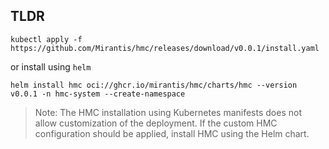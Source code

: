 
## TLDR

    kubectl apply -f https://github.com/Mirantis/hmc/releases/download/v0.0.1/install.yaml

or install using `helm`

    helm install hmc oci://ghcr.io/mirantis/hmc/charts/hmc --version v0.0.1 -n hmc-system --create-namespace

> Note: The HMC installation using Kubernetes manifests does not allow customization of the deployment.
> If the custom HMC configuration should be applied, install HMC using the Helm chart.
